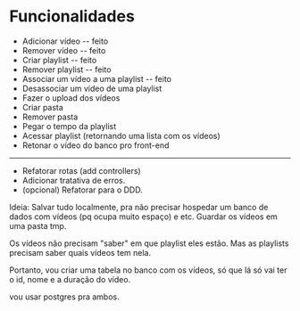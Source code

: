 # Funcionalidades
- Adicionar vídeo -- feito
- Remover vídeo -- feito
- Criar playlist -- feito
- Remover playlist -- feito
- Associar um vídeo a uma playlist -- feito
- Desassociar um vídeo de uma playlist
- Fazer o upload dos vídeos
- Criar pasta
- Remover pasta
- Pegar o tempo da playlist
- Acessar playlist (retornando uma lista com os vídeos)
- Retonar o vídeo do banco pro front-end

----------------------
- Refatorar rotas (add controllers)
- Adicionar tratativa de erros.
- (opcional) Refatorar para o DDD.

Ideia:
Salvar tudo localmente, pra não precisar hospedar um banco de dados com vídeos (pq ocupa muito espaço) e etc.
Guardar os vídeos em uma pasta tmp.

Os vídeos não precisam "saber" em que playlist eles estão. Mas as playlists precisam
saber quais vídeos tem nela.

Portanto, vou criar uma tabela no banco com os vídeos, só que lá só vai ter o id, nome
e a duração do vídeo.

vou usar postgres pra ambos.
